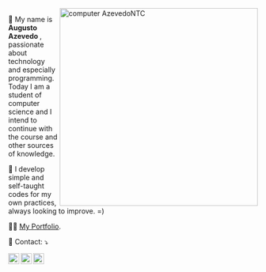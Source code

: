 <img src="https://raw.githubusercontent.com/MicaelliMedeiros/micaellimedeiros/master/image/computer-illustration.png" min-width="400px" max-width="400px" width="400px" align="right" alt="computer AzevedoNTC">

<p align="left"> 
  📌 My name is <strong> Augusto Azevedo </strong>, passionate about technology and especially programming.<br>
  Today I am a student of computer science and I intend to continue with the course and other sources of knowledge.
</p>


<p align="left">
  🎯 I develop simple and self-taught codes for my own practices, always looking to improve. =)
</p>

👨‍🎓 <a href="https://main.dpvnipep2hcjw.amplifyapp.com/"> My Portfolio</a>.

<p align="left">
  💌 Contact: ⤵️
</p>

<p align="left">
  <a href="https://www.linkedin.com/in/augustoazevedontc/" alt="Linkedin">
  <img align="left" width="22px" height="22px" src="https://img.icons8.com/fluency/48/null/linkedin.png"/></a>

  <a href="https://twitter.com/azevedontc" alt="Twitter">
  <img align="left" width="22px" height="22px" src="https://img.icons8.com/fluency/48/null/twitter.png"/></a>
  
  <a href="https://www.figma.com/@azevedontc" alt="Figma">
  <img align="left" width="22px" height="22px" src="https://img.icons8.com/fluency/48/null/figma.png"/></a>
</p>

</br>
